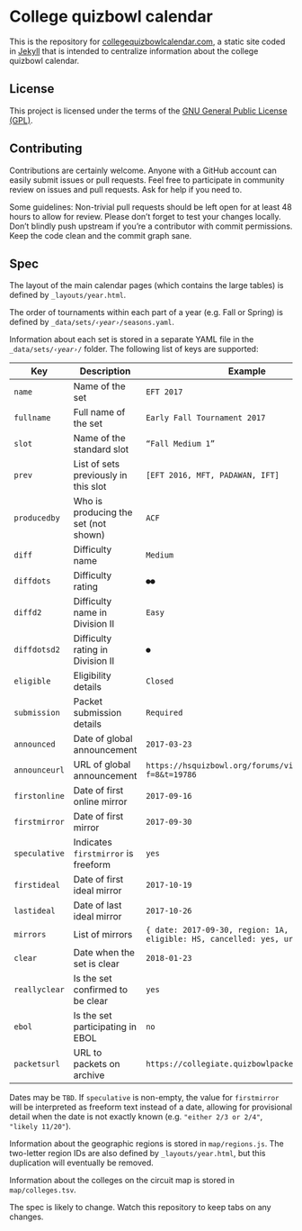 # College quizbowl calendar

This is the repository for [collegequizbowlcalendar.com](https://collegequizbowlcalendar.com/),
a static site coded in [Jekyll](https://jekyllrb.com/) that is intended to centralize information about the college quizbowl calendar.

## License

This project is licensed under the terms of the [GNU General Public License (GPL)](https://www.gnu.org/licenses/gpl-3.0.en.html).

## Contributing

Contributions are certainly welcome. Anyone with a GitHub account can easily submit issues or pull requests. Feel free to participate in community review on issues and pull requests. Ask for help if you need to.

Some guidelines: Non-trivial pull requests should be left open for at least 48 hours to allow for review. Please don’t forget to test your changes locally. Don’t blindly push upstream if you’re a contributor with commit permissions. Keep the code clean and the commit graph sane.

## Spec

The layout of the main calendar pages (which contains the large tables) is defined by `_layouts/year.html`.

The order of tournaments within each part of a year (e.g. Fall or Spring) is defined by <code>\_data/sets/_‹year›_/seasons.yaml</code>.

Information about each set is stored in a separate YAML file in the <code>\_data/sets/_‹year›_/</code> folder. The following list of keys are supported:

Key | Description | Example
-|-|-
`name`        | Name of the set                      | `EFT 2017`
`fullname`    | Full name of the set                 | `Early Fall Tournament 2017`
`slot`        | Name of the standard slot            | `“Fall Medium 1”`
`prev`        | List of sets previously in this slot | `[EFT 2016, MFT, PADAWAN, IFT]`
`producedby`  | Who is producing the set (not shown) | `ACF`
`diff`        | Difficulty name                      | `Medium`
`diffdots`    | Difficulty rating                    | `●●`
`diffd2`      | Difficulty name in Division II       | `Easy`
`diffdotsd2`  | Difficulty rating in Division II     | `●`
`eligible`    | Eligibility details                  | `Closed`
`submission`  | Packet submission details            | `Required`
`announced`   | Date of global announcement          | `2017-03-23`
`announceurl` | URL of global announcement           | `https://hsquizbowl.org/forums/viewtopic.php?f=8&t=19786`
`firstonline` | Date of first online mirror          | `2017-09-16`
`firstmirror` | Date of first mirror                 | `2017-09-30`
`speculative` | Indicates `firstmirror` is freeform  | `yes`
`firstideal`  | Date of first ideal mirror           | `2017-10-19`
`lastideal`   | Date of last ideal mirror            | `2017-10-26`
`mirrors`     | List of mirrors                      | `{ date: 2017-09-30, region: 1A, name: Yale,` <br /> `eligible: HS, cancelled: yes, url: "..." }`
`clear`       | Date when the set is clear           | `2018-01-23`
`reallyclear` | Is the set confirmed to be clear     | `yes`
`ebol`        | Is the set participating in EBOL     | `no`
`packetsurl`  | URL to packets on archive            | `https://collegiate.quizbowlpackets.com/2048/`

Dates may be `TBD`. If `speculative` is non-empty, the value for `firstmirror` will be interpreted as freeform text instead of a date, allowing for provisional detail when the date is not exactly known (e.g. `"either 2/3 or 2/4"`, `"likely 11/20"`).

Information about the geographic regions is stored in `map/regions.js`. The two-letter region IDs are also defined by `_layouts/year.html`, but this duplication will eventually be removed.

Information about the colleges on the circuit map is stored in `map/colleges.tsv`.

The spec is likely to change. Watch this repository to keep tabs on any changes.

